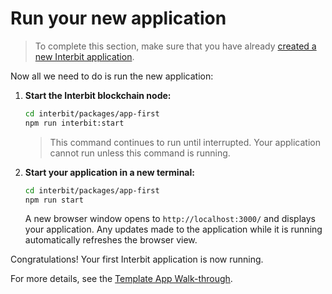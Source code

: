 # Run your new application

> To complete this section, make sure that you have already [created a
> new Interbit application](create.md).

Now all we need to do is run the new application:

1.  **Start the Interbit blockchain node:**

    ```sh
    cd interbit/packages/app-first
    npm run interbit:start
    ```

    > This command continues to run until interrupted. Your application
    > cannot run unless this command is running.

1.  **Start your application in a new terminal:**

    ```sh
    cd interbit/packages/app-first
    npm run start
    ```

    A new browser window opens to `http://localhost:3000/` and displays
    your application. Any updates made to the application while it is
    running automatically refreshes the browser view.

Congratulations! Your first Interbit application is now running.

For more details, see the [Template App
Walk-through](/examples/template.adoc).
